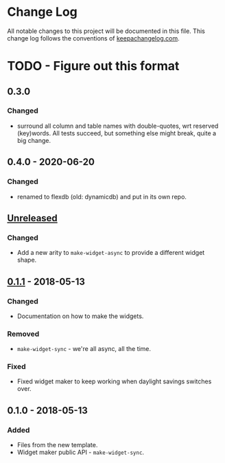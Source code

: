 # Change Log
All notable changes to this project will be documented in this file. This change log follows the conventions of [keepachangelog.com](http://keepachangelog.com/).

# TODO - Figure out this format
	
## 0.3.0
### Changed
- surround all column and table names with double-quotes, wrt reserved (key)words. All tests succeed, but something else might break, quite a big change.
	
## 0.4.0 - 2020-06-20
### Changed
- renamed to flexdb (old: dynamicdb) and put in its own repo.
	
## [Unreleased]
### Changed
- Add a new arity to `make-widget-async` to provide a different widget shape.

## [0.1.1] - 2018-05-13
### Changed
- Documentation on how to make the widgets.

### Removed
- `make-widget-sync` - we're all async, all the time.

### Fixed
- Fixed widget maker to keep working when daylight savings switches over.

## 0.1.0 - 2018-05-13
### Added
- Files from the new template.
- Widget maker public API - `make-widget-sync`.

[Unreleased]: https://github.com/ndevreeze/flexdb/compare/0.1.1...HEAD
[0.1.1]: https://github.com/ndevreeze/flexdb/compare/0.1.0...0.1.1

